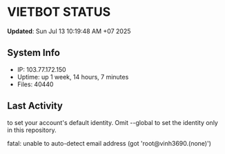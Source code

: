 # VIETBOT STATUS
**Updated**: Sun Jul 13 10:19:48 AM +07 2025

## System Info
- IP: 103.77.172.150
- Uptime: up 1 week, 14 hours, 7 minutes
- Files: 40440

## Last Activity

to set your account's default identity.
Omit --global to set the identity only in this repository.

fatal: unable to auto-detect email address (got 'root@vinh3690.(none)')
